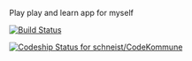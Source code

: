 Play play and learn app for myself

[![Build Status](https://travis-ci.org/schneist/CodeKommune.svg?branch=master)](https://travis-ci.org/schneist/CodeKommune)

[ ![Codeship Status for schneist/CodeKommune](https://codeship.com/projects/3de88180-04a9-0134-a4c9-32b34bb587bc/status?branch=master)](https://codeship.com/projects/154214)

